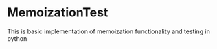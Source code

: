 # MemoizationTest
This is basic implementation of memoization functionality and testing in python  
